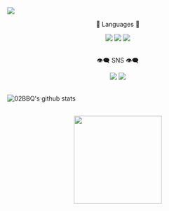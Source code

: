 <img src="https://capsule-render.vercel.app/api?type=waving&color=auto&height=200&section=header&text=BBQ Github&fontSize=90" />
<br>
<div align=center>
	<p>💫 Languages 💫</p>
</div>
<div align="center">
	<img src="https://img.shields.io/badge/Lua-2C2D72?style=flat&logo=Lua&logoColor=white" />
	<img src="https://img.shields.io/badge/Python-3776AB?style=flat&logo=Python&logoColor=white" />
	<img src="https://img.shields.io/badge/C Sharp-239120?style=flat&logo=C Sharp&logoColor=white" />    
</div>
<br>
<div align=center>
	<p>👁‍🗨 SNS 👁‍🗨</p>
</div>
<div align="center">
	<img src="https://img.shields.io/twitter/url?label=Twitter&style=social&url=https%3A%2F%2Ftwitter.com%2FFakeSuho63" />
    <a href="https://discord.gg/yCNZhfjx72">
		<img src="https://img.shields.io/badge/Portfolio-5865F2?style=flat&logo=Discord&logoColor=white" />
	</a>
</div>
<br>

![02BBQ's github stats](https://github-readme-stats.vercel.app/api?username=02BBQ&show_icons=true)

<br>

<div align="center">
    <img src="https://pbs.twimg.com/profile_images/817059869459030017/FvDS0P8j_400x400.jpg" width = 200>
    
</div>
